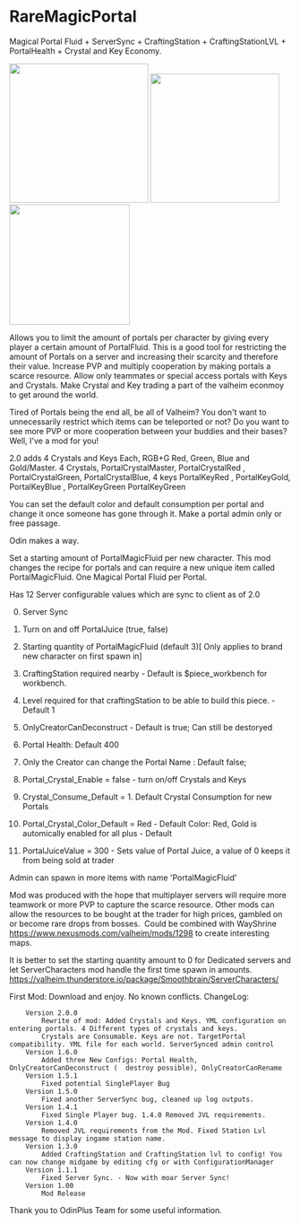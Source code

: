 # RareMagicPortal

Magical Portal Fluid + ServerSync + CraftingStation + CraftingStationLVL + PortalHealth + Crystal and Key Economy. 

<img src="https://wackymole.com/hosts/typesofcrystals.png" width="248"/> <img src="https://wackymole.com/hosts/nored.png" width="230"/> <img src="https://wackymole.com/hosts/goldPortal.png" width="215"/>

Allows you to limit the amount of portals per character by giving every player a certain amount of PortalFluid. This is a good tool for restricting the amount of Portals on a server and increasing their scarcity and therefore their value.
Increase PVP and multiply cooperation by making portals a scarce resource. Allow only teammates or special access portals with Keys and Crystals.
Make Crystal and Key trading a part of the valheim econmoy to get around the world. 

Tired of Portals being the end all, be all of Valheim? You don't want to unnecessarily restrict which items can be teleported or not? Do you want
to see more PVP or more cooperation between your buddies and their bases?
Well, I've a mod for you!

2.0 adds 4 Crystals and Keys Each, RGB+G Red, Green, Blue and Gold/Master.
4 Crystals, PortalCrystalMaster, PortalCrystalRed , PortalCrystalGreen, PortalCrystalBlue, 4 keys PortalKeyRed , PortalKeyGold, PortalKeyBlue , PortalKeyGreen PortalKeyGreen

You can set the default color and default consumption per portal and change it once someone has gone through it. Make a portal admin only or free passage. 

Odin makes a way. 

Set a starting amount of PortalMagicFluid per new character.  This mod changes the recipe for portals and can require a new unique item called PortalMagicFluid. One Magical Portal Fluid per Portal.

Has 12 Server configurable values which are sync to client as of 2.0

0) Server Sync

1) Turn on and off PortalJuice (true, false)

2) Starting quantity of PortalMagicFluid (default 3)[ Only applies to brand new character on first spawn in]

3) CraftingStation required nearby - Default is $piece_workbench for workbench.

4) Level required for that craftingStation to be able to build this piece. - Default 1

5) OnlyCreatorCanDeconstruct - Default is true; Can still be destoryed

6) Portal Health: Default 400

7) Only the Creator can change the Portal Name : Default false;

8) Portal_Crystal_Enable = false  - turn on/off Crystals and Keys

9) Crystal_Consume_Default = 1. Default Crystal Consumption for new Portals

10)  Portal_Crystal_Color_Default = Red - Default Color: Red,  Gold is automically enabled for all plus - Default

11) PortalJuiceValue = 300 - Sets value of Portal Juice, a value of 0 keeps it from being sold at trader


Admin can spawn in more items with name 'PortalMagicFluid'

Mod was produced with the hope that multiplayer servers will require more teamwork or more PVP to capture the scarce resource.
Other mods can allow the resources to be bought at the trader for high prices, gambled on or become rare drops from bosses.
﻿
Could be combined with WayShrine https://www.nexusmods.com/valheim/mods/1298 to create interesting maps.

It is better to set the starting quantity amount to 0 for Dedicated servers and let ServerCharacters mod handle the first time spawn in amounts.
https://valheim.thunderstore.io/package/Smoothbrain/ServerCharacters/

First Mod: Download and enjoy.
No known conflicts.
ChangeLog:
        

        Version 2.0.0
            Rewrite of mod: Added Crystals and Keys. YML configuration on entering portals. 4 Different types of crystals and keys. 
            Crystals are Consumable. Keys are not. TargetPortal compatibility. YML file for each world. ServerSynced admin control
        Version 1.6.0
            Added three New Configs: Portal Health, OnlyCreatorCanDeconstruct (  destroy possible), OnlyCreatorCanRename
        Version 1.5.1
            Fixed potential SinglePlayer Bug
        Version 1.5.0
            Fixed another ServerSync bug, cleaned up log outputs.
        Version 1.4.1
            Fixed Single Player bug. 1.4.0 Removed JVL requirements.
        Version 1.4.0
            ﻿Removed JVL requirements from the Mod. Fixed Station Lvl message to display ingame station name.
        Version 1.3.0
            Added CraftingStation and CraftingStation lvl to config! You can now change midgame by editing cfg or with ConfigurationManager
        Version 1.1.1
            Fixed Server Sync. - Now with moar Server Sync!
        Version 1.00
            Mod Release



Thank you to OdinPlus Team for some useful information.
